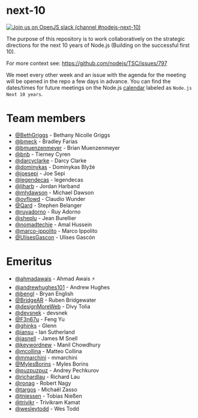 # next-10

[![Join us on OpenJS slack (channel #nodejs-next-10)](https://img.shields.io/badge/OpenJS%20Slack-%23nodejs--next--10-blue)](https://slack-invite.openjsf.org/)


The purpose of this repository is to work collaboratively on the strategic
directions for the next 10 years of Node.js (Building on the successful
first 10).

For more context see: https://github.com/nodejs/TSC/issues/797

We meet every other week and an issue with the agenda for the meeting will be opened in the repo a few days
in advance. You can find the dates/times for future meetings on the Node.js [calendar](https://calendar.google.com/calendar/u/0/embed?src=nodejs.org_nr77ama8p7d7f9ajrpnu506c98@group.calendar.google.com) labeled as `Node.js Next 10 years`.

# Team members

- [@BethGriggs](https://github.com/BethGriggs) - Bethany Nicolle Griggs
- [@bmeck](https://github.com/bmeck) - Bradley Farias
- [@bmuenzenmeyer](https://github.com/bmuenzenmeyer) - Brian Muenzenmeyer
- [@bnb](https://github.com/bnb) - Tierney Cyren
- [@darcyclarke](https://github.com/darcyclarke) - Darcy Clarke
- [@dominykas](https://github.com/dominykas) - Dominykas Blyžė
- [@joesepi](https://github.com/joesepi) - Joe Sepi
- [@legendecas](https://github.com/legendecas) - legendecas
- [@ljharb](https://github.com/ljharb) - Jordan Harband
- [@mhdawson](https://github.com/mhdawson) - Michael Dawson
- [@ovflowd](https://github.com/ovflowd) - Claudio Wunder
- [@Qard](https://github.com/Qard) - Stephen Belanger
- [@ruyadorno](https://github.com/ruyadorno) - Ruy Adorno
- [@sheplu](https://github.com/sheplu) - Jean Burellier
- [@nomadtechie](https://github.com/nomadtechie) - Amal Hussein
- [@marco-ippolito](https://github.com/marco-ippolito) - Marco Ippolito
- [@UlisesGascon](https://github.com/UlisesGascon) - Ulises Gascón

# Emeritus

- [@ahmadawais](https://github.com/ahmadawais) - Ahmad Awais ⚡️
- [@andrewhughes101](https://github.com/andrewhughes101) - Andrew Hughes
- [@bengl](https://github.com/bengl) - Bryan English
- [@BridgeAR](https://github.com/BridgeAR) - Ruben Bridgewater
- [@designMoreWeb](https://github.com/designMoreWeb) - Divy Tolia
- [@devsnek](https://github.com/devsnek) - devsnek
- [@F3n67u](https://github.com/F3n67u) - Feng Yu
- [@ghinks](https://github.com/ghinks) - Glenn
- [@iansu](https://github.com/iansu) - Ian Sutherland
- [@jasnell](https://github.com/jasnell) - James M Snell
- [@keywordnew](https://github.com/keywordnew) - Manil Chowdhury
- [@mcollina](https://github.com/mcollina) - Matteo Collina
- [@mmarchini](https://github.com/mmarchini) - mmarchini
- [@MylesBorins](https://github.com/MylesBorins) - Myles Borins
- [@puzpuzpuz](https://github.com/puzpuzpuz) - Andrey Pechkurov
- [@richardlau](https://github.com/richardlau) - Richard Lau
- [@ronag](https://github.com/ronag) - Robert Nagy
- [@targos](https://github.com/targos) - Michaël Zasso
- [@tniessen](https://github.com/tniessen) - Tobias Nießen
- [@trivikr](https://github.com/trivikr) - Trivikram Kamat
- [@wesleytodd](https://github.com/wesleytodd) - Wes Todd
